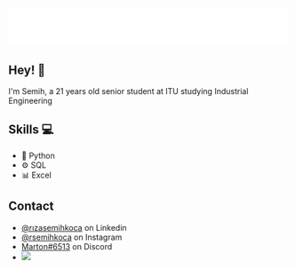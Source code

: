 <h1 align="center">
  <img src="https://raw.githubusercontent.com/rsemihkoca/rsemihkoca/7ca00af1a8ac8f303980607ccf7108f461da285c/name.svg" alt="Rıza Semih Koca" />
</h1>

## Hey! 👋
I'm Semih, a 21 years old senior student at ITU studying Industrial Engineering

## Skills 💻
- 🐍 Python
- ⚙️ SQL
- 📊 Excel

## Contact
- [@rızasemihkoca](https://www.linkedin.com/in/r%C4%B1za-semih-koca/) on Linkedin
- [@rsemihkoca](https://twitter.com/instagram) on Instagram
- [Marton#6513](./) on Discord
- <img src="https://camo.githubusercontent.com/be08f7a1c998ec3e477fd0d3cc0e7fa39255cce4e77daf537e80c0f33e4d87d0/68747470733a2f2f696d672e736869656c64732e696f2f62616467652f4d6963726f736f66745f4f75746c6f6f6b2d3030373844343f7374796c653d666f722d7468652d6261646765266c6f676f3d6d6963726f736f66742d6f75746c6f6f6b266c6f676f436f6c6f723d7768697465" data-canonical-src="https://img.shields.io/badge/Microsoft_Outlook-0078D4?style=for-the-badge&amp;logo=microsoft-outlook&amp;logoColor=white" style="max-width: 100%;">
